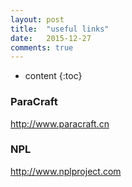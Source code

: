 ```yaml
---
layout: post
title:  "useful links"
date:   2015-12-27
comments: true
---
```


* content
{:toc}
### ParaCraft

http://www.paracraft.cn

### NPL
http://www.nplproject.com
